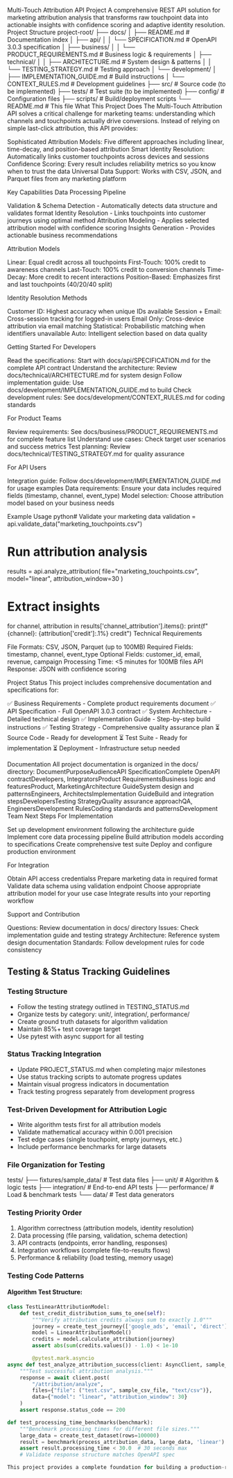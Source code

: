 Multi-Touch Attribution API Project
A comprehensive REST API solution for marketing attribution analysis that transforms raw touchpoint data into actionable insights with confidence scoring and adaptive identity resolution.
Project Structure
project-root/
├── docs/
│   ├── README.md                 # Documentation index
│   ├── api/
│   │   └── SPECIFICATION.md      # OpenAPI 3.0.3 specification
│   ├── business/
│   │   └── PRODUCT_REQUIREMENTS.md  # Business logic & requirements
│   ├── technical/
│   │   ├── ARCHITECTURE.md       # System design & patterns
│   │   └── TESTING_STRATEGY.md   # Testing approach
│   └── development/
│       ├── IMPLEMENTATION_GUIDE.md  # Build instructions
│       └── CONTEXT_RULES.md      # Development guidelines
├── src/                          # Source code (to be implemented)
├── tests/                        # Test suite (to be implemented)
├── config/                       # Configuration files
├── scripts/                      # Build/deployment scripts
└── README.md                     # This file
What This Project Does
The Multi-Touch Attribution API solves a critical challenge for marketing teams: understanding which channels and touchpoints actually drive conversions. Instead of relying on simple last-click attribution, this API provides:

Sophisticated Attribution Models: Five different approaches including linear, time-decay, and position-based attribution
Smart Identity Resolution: Automatically links customer touchpoints across devices and sessions
Confidence Scoring: Every result includes reliability metrics so you know when to trust the data
Universal Data Support: Works with CSV, JSON, and Parquet files from any marketing platform

Key Capabilities
Data Processing Pipeline

Validation & Schema Detection - Automatically detects data structure and validates format
Identity Resolution - Links touchpoints into customer journeys using optimal method
Attribution Modeling - Applies selected attribution model with confidence scoring
Insights Generation - Provides actionable business recommendations

Attribution Models

Linear: Equal credit across all touchpoints
First-Touch: 100% credit to awareness channels
Last-Touch: 100% credit to conversion channels
Time-Decay: More credit to recent interactions
Position-Based: Emphasizes first and last touchpoints (40/20/40 split)

Identity Resolution Methods

Customer ID: Highest accuracy when unique IDs available
Session + Email: Cross-session tracking for logged-in users
Email Only: Cross-device attribution via email matching
Statistical: Probabilistic matching when identifiers unavailable
Auto: Intelligent selection based on data quality

Getting Started
For Developers

Read the specifications: Start with docs/api/SPECIFICATION.md for the complete API contract
Understand the architecture: Review docs/technical/ARCHITECTURE.md for system design
Follow implementation guide: Use docs/development/IMPLEMENTATION_GUIDE.md to build
Check development rules: See docs/development/CONTEXT_RULES.md for coding standards

For Product Teams

Review requirements: See docs/business/PRODUCT_REQUIREMENTS.md for complete feature list
Understand use cases: Check target user scenarios and success metrics
Test planning: Review docs/technical/TESTING_STRATEGY.md for quality assurance

For API Users

Integration guide: Follow docs/development/IMPLEMENTATION_GUIDE.md for usage examples
Data requirements: Ensure your data includes required fields (timestamp, channel, event_type)
Model selection: Choose attribution model based on your business needs

Example Usage
python# Validate your marketing data
validation = api.validate_data("marketing_touchpoints.csv")

# Run attribution analysis
results = api.analyze_attribution(
    file="marketing_touchpoints.csv",
    model="linear",
    attribution_window=30
)

# Extract insights
for channel, attribution in results['channel_attribution'].items():
    print(f"{channel}: {attribution['credit']:.1%} credit")
Technical Requirements

File Formats: CSV, JSON, Parquet (up to 100MB)
Required Fields: timestamp, channel, event_type
Optional Fields: customer_id, email, revenue, campaign
Processing Time: <5 minutes for 100MB files
API Response: JSON with confidence scoring

Project Status
This project includes comprehensive documentation and specifications for:

✅ Business Requirements - Complete product requirements document
✅ API Specification - Full OpenAPI 3.0.3 contract
✅ System Architecture - Detailed technical design
✅ Implementation Guide - Step-by-step build instructions
✅ Testing Strategy - Comprehensive quality assurance plan
⏳ Source Code - Ready for development
⏳ Test Suite - Ready for implementation
⏳ Deployment - Infrastructure setup needed

Documentation
All project documentation is organized in the docs/ directory:
DocumentPurposeAudienceAPI SpecificationComplete OpenAPI contractDevelopers, IntegratorsProduct RequirementsBusiness logic and featuresProduct, MarketingArchitecture GuideSystem design and patternsEngineers, ArchitectsImplementation GuideBuild and integration stepsDevelopersTesting StrategyQuality assurance approachQA, EngineersDevelopment RulesCoding standards and patternsDevelopment Team
Next Steps
For Implementation

Set up development environment following the architecture guide
Implement core data processing pipeline
Build attribution models according to specifications
Create comprehensive test suite
Deploy and configure production environment

For Integration

Obtain API access credentialss
Prepare marketing data in required format
Validate data schema using validation endpoint
Choose appropriate attribution model for your use case
Integrate results into your reporting workflow

Support and Contribution

Questions: Review documentation in docs/ directory
Issues: Check implementation guide and testing strategy
Architecture: Reference system design documentation
Standards: Follow development rules for code consistency


## Testing & Status Tracking Guidelines

### Testing Structure
- Follow the testing strategy outlined in TESTING_STATUS.md
- Organize tests by category: unit/, integration/, performance/
- Create ground truth datasets for algorithm validation
- Maintain 85%+ test coverage target
- Use pytest with async support for all testing

### Status Tracking Integration
- Update PROJECT_STATUS.md when completing major milestones
- Use status tracking scripts to automate progress updates
- Maintain visual progress indicators in documentation
- Track testing progress separately from development progress

### Test-Driven Development for Attribution Logic
- Write algorithm tests first for all attribution models
- Validate mathematical accuracy within 0.001 precision
- Test edge cases (single touchpoint, empty journeys, etc.)
- Include performance benchmarks for large datasets

### File Organization for Testing
tests/
├── fixtures/sample_data/     # Test data files
├── unit/                     # Algorithm & logic tests
├── integration/             # End-to-end API tests
├── performance/             # Load & benchmark tests
└── data/                    # Test data generators

### Testing Priority Order
1. Algorithm correctness (attribution models, identity resolution)
2. Data processing (file parsing, validation, schema detection)
3. API contracts (endpoints, error handling, responses)
4. Integration workflows (complete file-to-results flows)
5. Performance & reliability (load testing, memory usage)

### Testing Code Patterns

#### Algorithm Test Structure:
```python
class TestLinearAttributionModel:
    def test_credit_distribution_sums_to_one(self):
        """Verify attribution credits always sum to exactly 1.0"""
        journey = create_test_journey(['google_ads', 'email', 'direct'])
        model = LinearAttributionModel()
        credits = model.calculate_attribution(journey)
        assert abs(sum(credits.values()) - 1.0) < 1e-10

        @pytest.mark.asyncio
async def test_analyze_attribution_success(client: AsyncClient, sample_csv_file):
    """Test successful attribution analysis."""
    response = await client.post(
        "/attribution/analyze",
        files={"file": ("test.csv", sample_csv_file, "text/csv")},
        data={"model": "linear", "attribution_window": 30}
    )
    assert response.status_code == 200

def test_processing_time_benchmarks(benchmark):
    """Benchmark processing times for different file sizes."""
    large_data = create_test_dataset(rows=100000)
    result = benchmark(process_attribution_data, large_data, 'linear')
    assert result.processing_time < 30.0  # 30 seconds max
    # Validate response structure matches OpenAPI spec

This project provides a complete foundation for building a production-ready attribution API that delivers reliable, confidence-scored marketing insights.